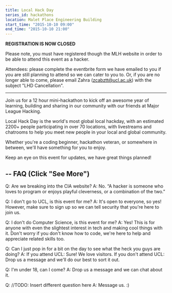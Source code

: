 ```yaml
---
title: Local Hack Day
series_id: hackathons
location: Malet Place Engineering Building
start_time: "2015-10-10 09:00"
end_time: "2015-10-10 21:00"
---
```


**REGISTRATION IS NOW CLOSED**

Please note, you must have registered though the MLH website in order to be able to attend this event as a hacker.

Attendees: please complete the eventbrite form we have emailed to you if you are still planning to attend so we can cater to you to. Or, if you are no longer able to come, please email Zahra (zcabztt@ucl.ac.uk) with the subject "LHD Cancellation".

-----

Join us for a 12 hour mini-hackathon to kick off an awesome year of learning, building and sharing in our community with our friends at Major League Hacking.

Local Hack Day is the world's most global local hackday, with an estimated 2200+ people participating in over 70 locations, with livestreams and chatrooms to help you meet new people in your local and global community.

Whether you're a coding beginner, hackathon veteran, or somewhere in between, we'll have something for you to enjoy.

Keep an eye on this event for updates, we have great things planned!

--
FAQ (Click "See More")
--

Q: Are we breaking into the CIA website?
A: No. “A hacker is someone who loves to program or enjoys playful cleverness, or a combination of the two.”

Q: I don't go to UCL, is this event for me?
A: It's open to everyone, so yes! However, make sure to sign up so we can tell security that you're here to join us.

Q: I don't do Computer Science, is this event for me?
A: Yes! This is for anyone with even the slightest interest in tech and making cool things with it. Don't worry if you don't know how to code, we're here to help and appreciate related skills too.

Q: Can I just pop in for a bit on the day to see what the heck you guys are doing?
A: If you attend UCL: Sure! We love visitors.
If you don't attend UCL: Drop us a message and we'll do our best to sort it out.

Q: I'm under 18, can I come?
A: Drop us a message and we can chat about it.

Q: //TODO: Insert different question here
A: Message us. :)
